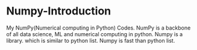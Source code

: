 # Numpy-Introduction
My NumPy(Numerical computing in Python) Codes. NumPy is a backbone of all data science, ML and numerical computing in python. Numpy is a library. which is similar to python list. Numpy is fast than python list. 
